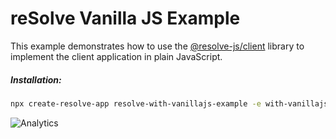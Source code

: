 # reSolve Vanilla JS Example

This example demonstrates how to use the [@resolve-js/client](https://reimagined.github.io/resolve/docs/frontend#resolve-client-library) library to implement the client application in plain JavaScript.

##### Installation:

```sh
npx create-resolve-app resolve-with-vanillajs-example -e with-vanillajs
```

![Analytics](https://ga-beacon.appspot.com/UA-118635726-1/examples-with-vanilla-js-readme?pixel)
